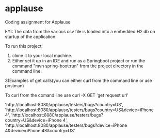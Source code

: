 # applause
Coding assignment for Applause

FYI: The data from the various csv file is loaded into a embedded H2 db on startup of the application.

To run this project:
1) clone it to your local machine.
2) Either set it up in an IDE and run as a Springboot project or run the command "mvn spring-boot:run" from the project directory in the command line.

3)Examples of get calls(you can either curl from the command line or use postman)

To curl from the comand line use curl -X GET 'get request url'

'http://localhost:8080/applause/testers/bugs?country=US',
'http://localhost:8080/applause/testers/bugs?country=US&device=iPhone 4',
'http://localhost:8080/applause/testers/bugs?country=US&device=iPhone 4',
'http://localhost:8080/applause/testers/bugs?device=iPhone 4&device=iPhone 4S&country=US'


